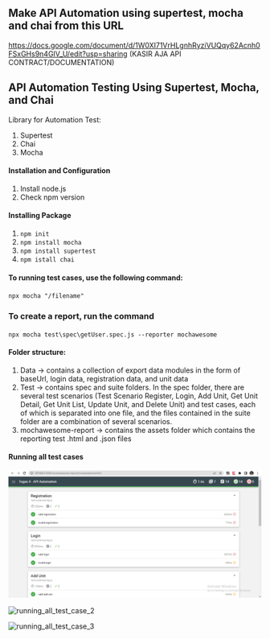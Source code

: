 ## Make API Automation using supertest, mocha and chai from this URL

https://docs.google.com/document/d/1W0XI71VrHLgnhRyziVUQqy62Acnh0FSxGHs9n4GIV_U/edit?usp=sharing  (KASIR AJA API CONTRACT/DOCUMENTATION)

## API Automation Testing Using Supertest, Mocha, and Chai

Library for Automation Test:
1. Supertest
2. Chai
3. Mocha

#### Installation and Configuration
1. Install node.js
2. Check npm version

#### Installing Package
1. `npm init`
2. `npm install mocha`
3. `npm install supertest`
4. `npm istall chai`

#### To running test cases, use the following command:
`npx mocha "/filename"`

### To create a report, run the command
`npx mocha test\spec\getUser.spec.js --reporter mochawesome`

#### Folder structure:
1. Data -> contains a collection of export data modules in the form of baseUrl, login data, registration data, and unit data
2. Test -> contains spec and suite folders. In the spec folder, there are several test scenarios (Test Scenario Register, Login, Add Unit, Get Unit Detail, Get Unit List, Update Unit, and Delete Unit) and test cases, each of which is separated into one file, and the files contained in the suite folder are a combination of several scenarios.
3. mochawesome-report -> contains the assets folder which contains the reporting test .html and .json files

#### Running all test cases
![Alt text](image.png)

![running_all_test_case_2](https://github.com/theresiarumbo08/Tugas-API-Automation/assets/62734518/bae9ff35-29c0-434b-954a-b6fa84aeeb7a)

![running_all_test_case_3](https://github.com/theresiarumbo08/Tugas-API-Automation/assets/62734518/571eab8c-7bf1-49b7-9616-de167f90e276)
